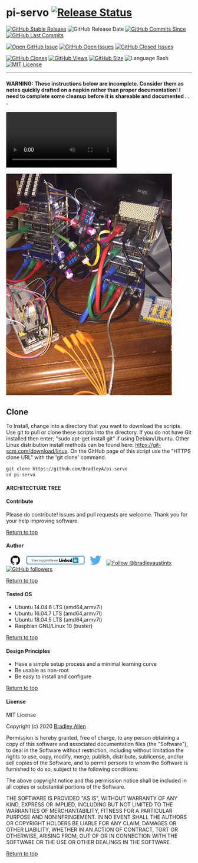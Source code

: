 # pi-servo  [![Release Status](https://img.shields.io/badge/Status_-Alpha-red.svg)](https://github.com/BradleyA/git-TEST-commit-automation/releases/tag/3.1.1)

[![GitHub Stable Release](https://img.shields.io/badge/Release-0.2-blue.svg)](https://github.com/BradleyA/pi-servo/releases/tag/0.2)
![GitHub Release Date](https://img.shields.io/github/release-date/BradleyA/pi-servo?color=blue)
[![GitHub Commits Since](https://img.shields.io/github/commits-since/BradleyA/pi-servo/0.2?color=orange)](https://github.com/BradleyA/pi-servo/commits/)
[![GitHub Last Commits](https://img.shields.io/github/last-commit/BradleyA/pi-servo.svg)](https://github.com/BradleyA/pi-servo/commits/)

[![Open GitHub Issue](https://img.shields.io/badge/Open-Incident-brightgreen.svg)](https://github.com/BradleyA/pi-servo/issues/new/choose)
[![GitHub Open Issues](https://img.shields.io/github/issues/BradleyA/pi-servo?color=purple)](https://github.com/BradleyA/pi-servo/issues?q=is%3Aopen+is%3Aissue)
[![GitHub Closed Issues](https://img.shields.io/github/issues-closed/BradleyA/pi-servo?color=purple)](https://github.com/BradleyA/pi-servo/issues?q=is%3Aclosed+is%3Aissue)

[<img alt="GitHub Clones" src="https://img.shields.io/static/v1?label=Clones&message=51&color=blueviolet">](https://github.com/BradleyA/pi-servo/blob/master/images/clone.table.md)
[<img alt="GitHub Views" src="https://img.shields.io/static/v1?label=Views&message=216&color=blueviolet">](https://github.com/BradleyA/pi-servo/blob/master/images/view.table.md)
[![GitHub Size](https://img.shields.io/github/repo-size/BradleyA/pi-servo.svg)](https://github.com/BradleyA/pi-servo/)
![Language Bash](https://img.shields.io/badge/%20Language-bash-blue.svg)
[![MIT License](http://img.shields.io/badge/License-MIT-blue.png)](LICENSE)

----

#### WARNING: These instructions below are incomplete. Consider them as notes quickly drafted on a napkin rather than proper documentation!  I need to complete some cleanup before it is shareable and documented . . .

![Click this link, then click 'view raw' to see servo test 1](images/IMG_2873.MOV)

<img id="image_respberry_setup" src="images/IMG_2803.JPG" width="450" >

## Clone

To Install, change into a directory that you want to download the scripts. Use git to pull or clone these scripts into the directory. If you do not have Git installed then enter; "sudo apt-get install git" if using Debian/Ubuntu. Other Linux distribution install methods can be found here: https://git-scm.com/download/linux. On the GitHub page of this script use the "HTTPS clone URL" with the 'git clone' command.

    git clone https://github.com/BradleyA/pi-servo
    cd pi-servo

#### ARCHITECTURE TREE

#### Contribute
Please do contribute!  Issues and pull requests are welcome.  Thank you for your help improving software.

[Return to top](https://github.com/BradleyA/pi-servo/blob/master/README.md#pi-servo)

#### Author
[<img id="github" src="images/github.png" width="50" a="https://github.com/BradleyA/">](https://github.com/BradleyA/)    [<img src="images/linkedin.png" style="max-width:100%;" >](https://www.linkedin.com/in/bradleyhallen) [<img id="twitter" src="images/twitter.png" width="50" a="twitter.com/bradleyaustintx/">](https://twitter.com/bradleyaustintx/)       <a href="https://twitter.com/intent/follow?screen_name=bradleyaustintx"> <img src="https://img.shields.io/twitter/follow/bradleyaustintx.svg?label=Follow%20@bradleyaustintx" alt="Follow @bradleyaustintx" />    </a>          [![GitHub followers](https://img.shields.io/github/followers/BradleyA.svg?style=social&label=Follow&maxAge=2592000)](https://github.com/BradleyA?tab=followers)

[Return to top](https://github.com/BradleyA/pi-servo/blob/master/README.md#pi-servo)

#### Tested OS
 * Ubuntu 14.04.6 LTS (amd64,armv7l)
 * Ubuntu 16.04.7 LTS (amd64,armv7l)
 * Ubuntu 18.04.5 LTS (amd64,armv7l)
 * Raspbian GNU/Linux 10 (buster)

[Return to top](https://github.com/BradleyA/pi-servo/blob/master/README.md#pi-servo)

#### Design Principles
 * Have a simple setup process and a minimal learning curve
 * Be usable as non-root
 * Be easy to install and configure


[Return to top](https://github.com/BradleyA/pi-servo/blob/master/README.md#pi-servo)

#### License
MIT License

Copyright (c) 2020  [Bradley Allen](https://www.linkedin.com/in/bradleyhallen)

Permission is hereby granted, free of charge, to any person obtaining a copy of this software and associated documentation files (the "Software"), to deal in the Software without restriction, including without limitation the rights to use, copy, modify, merge, publish, distribute, sublicense, and/or sell copies of the Software, and to permit persons to whom the Software is furnished to do so, subject to the following conditions:

The above copyright notice and this permission notice shall be included in all copies or substantial portions of the Software.

THE SOFTWARE IS PROVIDED "AS IS", WITHOUT WARRANTY OF ANY KIND, EXPRESS OR IMPLIED, INCLUDING BUT NOT LIMITED TO THE WARRANTIES OF MERCHANTABILITY, FITNESS FOR A PARTICULAR PURPOSE AND NONINFRINGEMENT. IN NO EVENT SHALL THE AUTHORS OR COPYRIGHT HOLDERS BE LIABLE FOR ANY CLAIM, DAMAGES OR OTHER LIABILITY, WHETHER IN AN ACTION OF CONTRACT, TORT OR OTHERWISE, ARISING FROM, OUT OF OR IN CONNECTION WITH THE SOFTWARE OR THE USE OR OTHER DEALINGS IN THE SOFTWARE.

[Return to top](https://github.com/BradleyA/pi-servo/blob/master/README.md#pi-servo)
